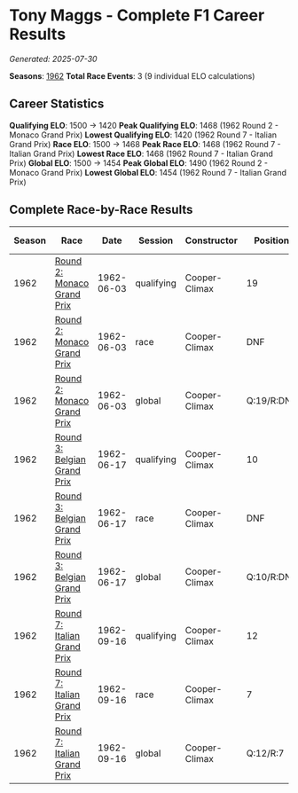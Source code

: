 # Tony Maggs - Complete F1 Career Results

*Generated: 2025-07-30*

**Seasons**: [1962](../results/1962-season-report.md)
**Total Race Events**: 3 (9 individual ELO calculations)

## Career Statistics

**Qualifying ELO**: 1500 → 1420
**Peak Qualifying ELO**: 1468 (1962 Round 2 - Monaco Grand Prix)
**Lowest Qualifying ELO**: 1420 (1962 Round 7 - Italian Grand Prix)
**Race ELO**: 1500 → 1468
**Peak Race ELO**: 1468 (1962 Round 7 - Italian Grand Prix)
**Lowest Race ELO**: 1468 (1962 Round 7 - Italian Grand Prix)
**Global ELO**: 1500 → 1454
**Peak Global ELO**: 1490 (1962 Round 2 - Monaco Grand Prix)
**Lowest Global ELO**: 1454 (1962 Round 7 - Italian Grand Prix)

## Complete Race-by-Race Results

| Season | Race | Date | Session | Constructor | Position | Starting ELO | ELO Change | Final ELO | Teammate |
|--------|------|------|---------|-------------|----------|--------------|------------|-----------|----------|
| 1962 | [Round 2: Monaco Grand Prix](../results/1962-season-report.md#round-2-monaco-grand-prix) | 1962-06-03 | qualifying | Cooper-Climax | 19 | 1500 | -32 | 1468 | <img src="https://upload.wikimedia.org/wikipedia/commons/3/3e/Flag_of_New_Zealand.svg" alt="New Zealand" width="20" height="auto" style="vertical-align: middle; margin-right: 5px;" onerror="this.outerHTML='🇳🇿'; this.style.marginRight='5px';"/> Bruce McLaren |
| 1962 | [Round 2: Monaco Grand Prix](../results/1962-season-report.md#round-2-monaco-grand-prix) | 1962-06-03 | race | Cooper-Climax | DNF | 1500 | N/A | 1500 | <img src="https://upload.wikimedia.org/wikipedia/commons/3/3e/Flag_of_New_Zealand.svg" alt="New Zealand" width="20" height="auto" style="vertical-align: middle; margin-right: 5px;" onerror="this.outerHTML='🇳🇿'; this.style.marginRight='5px';"/> Bruce McLaren |
| 1962 | [Round 2: Monaco Grand Prix](../results/1962-season-report.md#round-2-monaco-grand-prix) | 1962-06-03 | global | Cooper-Climax | Q:19/R:DNF | 1500 | -10 | 1490 | <img src="https://upload.wikimedia.org/wikipedia/commons/3/3e/Flag_of_New_Zealand.svg" alt="New Zealand" width="20" height="auto" style="vertical-align: middle; margin-right: 5px;" onerror="this.outerHTML='🇳🇿'; this.style.marginRight='5px';"/> Bruce McLaren |
| 1962 | [Round 3: Belgian Grand Prix](../results/1962-season-report.md#round-3-belgian-grand-prix) | 1962-06-17 | qualifying | Cooper-Climax | 10 | 1468 | -26 | 1442 | <img src="https://upload.wikimedia.org/wikipedia/commons/3/3e/Flag_of_New_Zealand.svg" alt="New Zealand" width="20" height="auto" style="vertical-align: middle; margin-right: 5px;" onerror="this.outerHTML='🇳🇿'; this.style.marginRight='5px';"/> Bruce McLaren |
| 1962 | [Round 3: Belgian Grand Prix](../results/1962-season-report.md#round-3-belgian-grand-prix) | 1962-06-17 | race | Cooper-Climax | DNF | 1500 | N/A | 1500 | <img src="https://upload.wikimedia.org/wikipedia/commons/3/3e/Flag_of_New_Zealand.svg" alt="New Zealand" width="20" height="auto" style="vertical-align: middle; margin-right: 5px;" onerror="this.outerHTML='🇳🇿'; this.style.marginRight='5px';"/> Bruce McLaren |
| 1962 | [Round 3: Belgian Grand Prix](../results/1962-season-report.md#round-3-belgian-grand-prix) | 1962-06-17 | global | Cooper-Climax | Q:10/R:DNF | 1490 | -8 | 1483 | <img src="https://upload.wikimedia.org/wikipedia/commons/3/3e/Flag_of_New_Zealand.svg" alt="New Zealand" width="20" height="auto" style="vertical-align: middle; margin-right: 5px;" onerror="this.outerHTML='🇳🇿'; this.style.marginRight='5px';"/> Bruce McLaren |
| 1962 | [Round 7: Italian Grand Prix](../results/1962-season-report.md#round-7-italian-grand-prix) | 1962-09-16 | qualifying | Cooper-Climax | 12 | 1442 | -22 | 1420 | <img src="https://upload.wikimedia.org/wikipedia/commons/3/3e/Flag_of_New_Zealand.svg" alt="New Zealand" width="20" height="auto" style="vertical-align: middle; margin-right: 5px;" onerror="this.outerHTML='🇳🇿'; this.style.marginRight='5px';"/> Bruce McLaren |
| 1962 | [Round 7: Italian Grand Prix](../results/1962-season-report.md#round-7-italian-grand-prix) | 1962-09-16 | race | Cooper-Climax | 7 | 1500 | -32 | 1468 | <img src="https://upload.wikimedia.org/wikipedia/commons/3/3e/Flag_of_New_Zealand.svg" alt="New Zealand" width="20" height="auto" style="vertical-align: middle; margin-right: 5px;" onerror="this.outerHTML='🇳🇿'; this.style.marginRight='5px';"/> Bruce McLaren |
| 1962 | [Round 7: Italian Grand Prix](../results/1962-season-report.md#round-7-italian-grand-prix) | 1962-09-16 | global | Cooper-Climax | Q:12/R:7 | 1483 | -29 | 1454 | <img src="https://upload.wikimedia.org/wikipedia/commons/3/3e/Flag_of_New_Zealand.svg" alt="New Zealand" width="20" height="auto" style="vertical-align: middle; margin-right: 5px;" onerror="this.outerHTML='🇳🇿'; this.style.marginRight='5px';"/> Bruce McLaren |
